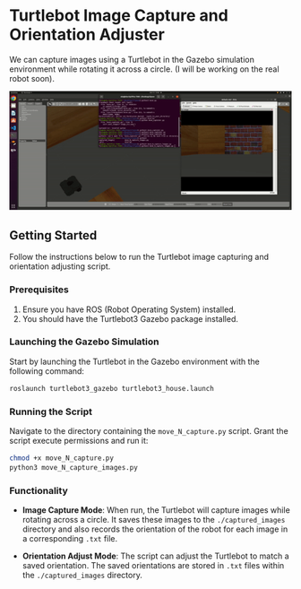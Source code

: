 # Turtlebot Image Capture and Orientation Adjuster

We can capture images using a Turtlebot in the Gazebo simulation environment while rotating it across a circle. (I will be working on the real robot soon).

<img src="move.gif" />



## Getting Started

Follow the instructions below to run the Turtlebot image capturing and orientation adjusting script.

### Prerequisites

1. Ensure you have ROS (Robot Operating System) installed.
2. You should have the Turtlebot3 Gazebo package installed.

### Launching the Gazebo Simulation

Start by launching the Turtlebot in the Gazebo environment with the following command:

```bash
roslaunch turtlebot3_gazebo turtlebot3_house.launch
```

### Running the Script

Navigate to the directory containing the `move_N_capture.py` script. Grant the script execute permissions and run it:

```bash
chmod +x move_N_capture.py
python3 move_N_capture_images.py
```


### Functionality

- **Image Capture Mode**: When run, the Turtlebot will capture images while rotating across a circle. It saves these images to the `./captured_images` directory and also records the orientation of the robot for each image in a corresponding `.txt` file.
  
- **Orientation Adjust Mode**: The script can adjust the Turtlebot to match a saved orientation. The saved orientations are stored in `.txt` files within the `./captured_images` directory.




